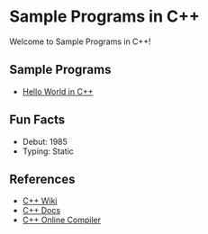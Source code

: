 # Sample Programs in C++

Welcome to Sample Programs in C++! 

## Sample Programs

- [Hello World in C++](https://therenegadecoder.com/code/hello-world-in-c-plus-plus/)

## Fun Facts

- Debut: 1985
- Typing: Static

## References

- [C++ Wiki](https://en.wikipedia.org/wiki/C%2B%2B)
- [C++ Docs](http://www.cplusplus.com/)
- [C++ Online Compiler](http://cpp.sh/)
